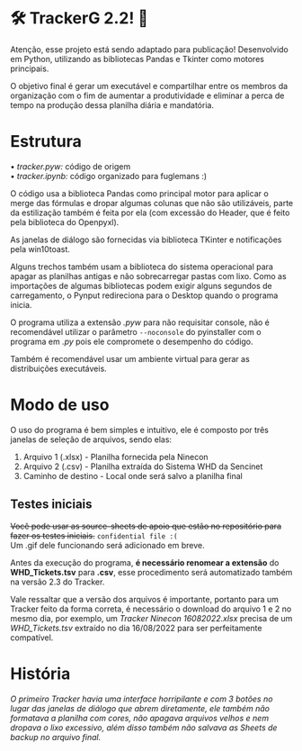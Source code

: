 

# 🛠️ TrackerG 2.2! 🚧

Atenção, esse projeto está sendo adaptado para publicação!
Desenvolvido em Python, utilizando as bibliotecas Pandas e Tkinter como motores principais.

O objetivo final é gerar um executável e compartilhar entre os membros da organização com o fim de aumentar a produtividade e eliminar a perca de tempo na produção dessa planilha diária e mandatória.

# Estrutura

• *tracker.pyw:* código de origem<br>
• *tracker.ipynb:* código organizado para fuglemans :)

O código usa a biblioteca Pandas como principal motor para aplicar o merge das fórmulas e dropar algumas colunas que não são utilizáveis, parte da estilização também é feita por ela (com excessão do Header, que é feito pela biblioteca do Openpyxl).

As janelas de diálogo são fornecidas via biblioteca TKinter e notificações pela win10toast.

Alguns trechos também usam a biblioteca do sistema operacional para apagar as planilhas antigas e não sobrecarregar pastas com lixo. 
Como as importações de algumas bibliotecas podem exigir alguns segundos de carregamento, o Pynput redireciona para o Desktop quando o programa inicia.

O programa utiliza a extensão *.pyw* para não requisitar console, não é recomendável utilizar o parâmetro ```--noconsole``` do pyinstaller com o programa em *.py* pois ele compromete o desempenho do código.

Também é recomendável usar um ambiente virtual para gerar as distribuições executáveis.

# Modo de uso

O uso do programa é bem simples e intuitivo, ele é composto por três janelas de seleção de arquivos, sendo elas:

1. Arquivo 1 (.xlsx) - Planilha fornecida pela Ninecon
2. Arquivo 2 (.csv) - Planilha extraída do Sistema WHD da Sencinet
3. Caminho de destino - Local onde será salvo a planilha final

## Testes iniciais
~~Você pode usar as source-sheets de apoio que estão no repositório para fazer os testes iniciais.~~ ```confidential file :(``` <br>
Um .gif dele funcionando será adicionado em breve.


Antes da execução do programa, <strong>é necessário renomear a extensão</strong> do <strong>WHD_Tickets.tsv</strong> para <strong>.csv</strong>, esse procedimento será automatizado também na versão 2.3 do Tracker.

Vale ressaltar que a versão dos arquivos é importante, portanto para um Tracker feito da forma correta, é necessário o download do arquivo 1 e 2 no mesmo dia, por exemplo, um *Tracker Ninecon 16082022.xlsx* precisa de um *WHD_Tickets.tsv* extraído no dia 16/08/2022 para ser perfeitamente compatível.

# História
<cite>O primeiro Tracker havia uma interface horripilante e com 3 botões no lugar das janelas de diálogo que abrem diretamente, ele também não formatava a planilha com cores, não apagava arquivos velhos e nem dropava o lixo excessivo, além disso também não salvava as Sheets de backup no arquivo final.</cite>


